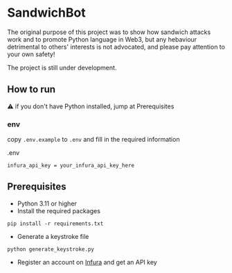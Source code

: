 # SandwichBot
The original purpose of this project was to show how sandwich attacks work and to promote Python language in Web3, but any hebaviour detrimental to others' interests is not advocated, and please pay attention to your own safety!

The project is still under development.

## How to run

⚠️ if you don't have Python installed, jump at Prerequisites

### env
copy `.env.example` to `.env` and fill in the required information

.env
```shell
infura_api_key = your_infura_api_key_here
```

## Prerequisites

- Python 3.11 or higher
- Install the required packages
```shell
pip install -r requirements.txt
```
- Generate a keystroke file
```shell
python generate_keystroke.py
```
- Register an account on [Infura](https://infura.io/) and get an API key
